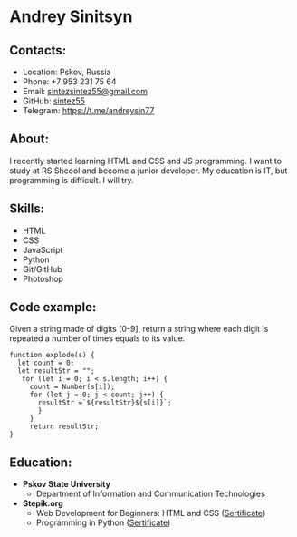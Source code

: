 # Andrey Sinitsyn
## Contacts:

* Location: Pskov, Russia
* Phone: +7 953 231 75 64
* Email: sintezsintez55@gmail.com
* GitHub: [sintez55](https://github.com/sintez55)
* Telegram: https://t.me/andreysin77

## About:

I recently started learning HTML and CSS and JS programming. I want to study at RS Shcool and become a junior developer. My education is IT, but programming is difficult. I will try.

## Skills:

* HTML
* CSS
* JavaScript
* Python
* Git/GitHub
* Photoshop

## Code example:

Given a string made of digits [0-9], return a string where each digit is repeated a number of times equals to its value.

```
function explode(s) {
  let count = 0;
  let resultStr = "";
   for (let i = 0; i < s.length; i++) {
     count = Number(s[i]);
     for (let j = 0; j < count; j++) {
       resultStr =`${resultStr}${s[i]}`;
       }
     }
     return resultStr;
}

```
## Education:

* __Pskov State University__
   * Department of Information and Communication Technologies
* __Stepik.org__
   * Web Development for Beginners: HTML and CSS ([Sertificate](https://stepik.org/cert/1579311))
   * Programming in Python ([Sertificate](https://stepik.org/cert/862275))

